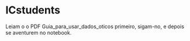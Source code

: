 # ICstudents

Leiam o o PDF Guia_para_usar_dados_oticos primeiro, sigam-no, e depois se aventurem no notebook.
